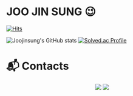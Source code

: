 
# JOO JIN SUNG 😉
[![Hits](https://hits.seeyoufarm.com/api/count/incr/badge.svg?url=https%3A%2F%2Fgithub.com%2FJoojinsung&count_bg=%238C9FE1&title_bg=%2316AC7D&icon=&icon_color=%239C1B1B&title=hits&edge_flat=false)](https://hits.seeyoufarm.com)

![Joojinsung's GitHub stats](https://github-readme-stats.vercel.app/api?username=Joojinsung&show_icons=true&theme=radical)
[![Solved.ac Profile](http://mazassumnida.wtf/api/v2/generate_badge?boj=dev_jinsung1017)](https://solved.ac/dev_jinsung1017/)

# :mailbox_with_mail: Contacts

<p align="center"><a href="https://jinsung1017.tistory.com/"><img src="https://img.shields.io/badge/My tech blog-A9BCF5?style=flat-square&logoColor=white&link=https://jinsung1017.tistory.com/"/></a>
  <a href="mailto:dev.jinsung1017@gmail.com"><img src="https://img.shields.io/badge/Gmail-D0A9F5?style=flat-square&logo=Gmail&logoColor=white&link=mailto:dev.jinsung1017@gmail.com"/></a></p>
